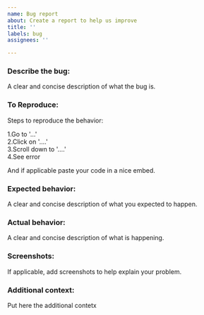 ```yaml
---
name: Bug report
about: Create a report to help us improve
title: ''
labels: bug
assignees: ''

---
```



### **Describe the bug**:

A clear and concise description of what the bug is.

### **To Reproduce**:

Steps to reproduce the behavior:

1.Go to '...'  
2.Click on '....'  
3.Scroll down to '....'  
4.See error  

And if applicable paste your code in a nice embed.

### **Expected behavior**:

A clear and concise description of what you expected to happen.

### **Actual behavior**:

A clear and concise description of what is happening.

### **Screenshots**:

If applicable, add screenshots to help explain your problem.


### **Additional context**:

Put here the additional contetx
